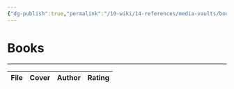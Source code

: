 ```yaml
---
{"dg-publish":true,"permalink":"/10-wiki/14-references/media-vaults/books/","tags":["index"]}
---
```


# Books
---
| File | Cover | Author | Rating |
| ---- | ----- | ------ | ------ |
